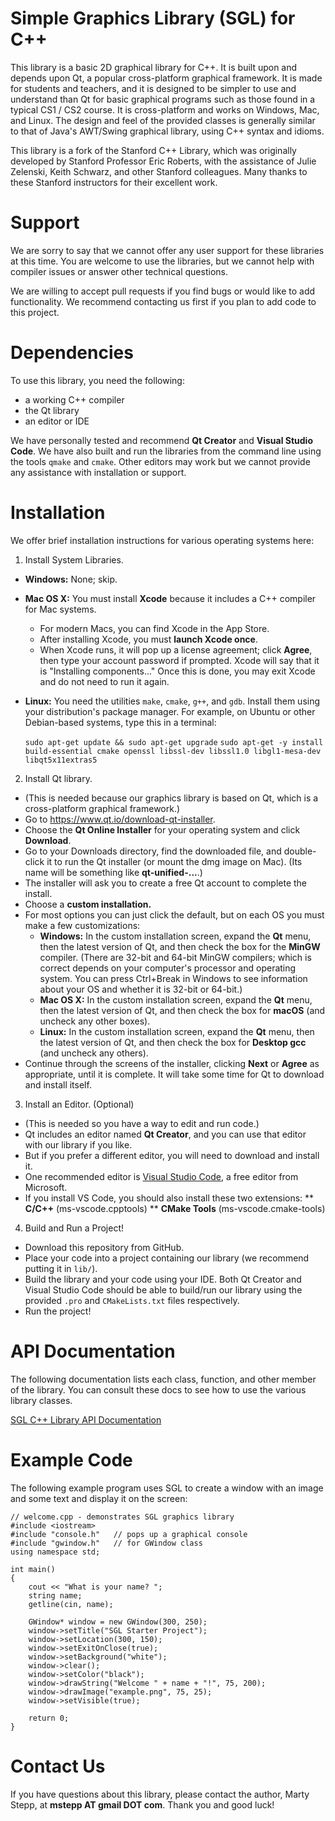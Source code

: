# Simple Graphics Library (SGL) for C++

This library is a basic 2D graphical library for C++.
It is built upon and depends upon Qt, a popular cross-platform graphical framework.
It is made for students and teachers, and it is designed to be simpler to use and understand than Qt for basic graphical programs such as those found in a typical CS1 / CS2 course.
It is cross-platform and works on Windows, Mac, and Linux.
The design and feel of the provided classes is generally similar to that of Java's AWT/Swing graphical library, using C++ syntax and idioms.

This library is a fork of the Stanford C++ Library, which was originally developed by Stanford Professor Eric Roberts, with the assistance of Julie Zelenski, Keith Schwarz, and other Stanford colleagues.  Many thanks to these Stanford instructors for their excellent work.


# Support

We are sorry to say that we cannot offer any user support for these libraries at this time.
You are welcome to use the libraries, but we cannot help with compiler issues or answer other technical questions.

We are willing to accept pull requests if you find bugs or would like to add functionality.
We recommend contacting us first if you plan to add code to this project.


# Dependencies

To use this library, you need the following:

* a working C++ compiler
* the Qt library
* an editor or IDE

We have personally tested and recommend **Qt Creator** and **Visual Studio Code**.
We have also built and run the libraries from the command line using the tools `qmake` and `cmake`.
Other editors may work but we cannot provide any assistance with installation or support.


# Installation

We offer brief installation instructions for various operating systems here:

1. Install System Libraries.
 * **Windows:** None; skip.
 * **Mac OS X:** You must install **Xcode** because it includes a C++ compiler for Mac systems.
   - For modern Macs, you can find Xcode in the App Store.
   - After installing Xcode, you must **launch Xcode once**.
   - When Xcode runs, it will pop up a license agreement; click **Agree**, then type your account password if prompted. Xcode will say that it is "Installing components..."  Once this is done, you may exit Xcode and do not need to run it again.
 * **Linux:** You need the utilities `make`, `cmake`, `g++`, and `gdb`.  Install them using your distribution's package manager. For example, on Ubuntu or other Debian-based systems, type this in a terminal:

    `sudo apt-get update && sudo apt-get upgrade`
    `sudo apt-get -y install build-essential cmake openssl libssl-dev libssl1.0 libgl1-mesa-dev libqt5x11extras5`


2. Install Qt library.
 * (This is needed because our graphics library is based on Qt, which is a cross-platform graphical framework.)
 * Go to https://www.qt.io/download-qt-installer.
 * Choose the **Qt Online Installer** for your operating system and click **Download**.
 * Go to your Downloads directory, find the downloaded file, and double-click it to run the Qt installer (or mount the dmg image on Mac). (Its name will be something like **qt-unified-...**.)
 * The installer will ask you to create a free Qt account to complete the install.
 * Choose a **custom installation.**
 * For most options you can just click the default, but on each OS you must make a few customizations:
   - **Windows:** In the custom installation screen, expand the **Qt** menu, then the latest version of Qt, and then check the box for the **MinGW** compiler. (There are 32-bit and 64-bit MinGW compilers; which is correct depends on your computer's processor and operating system. You can press Ctrl+Break in Windows to see information about your OS and whether it is 32-bit or 64-bit.)
   - **Mac OS X:** In the custom installation screen, expand the **Qt** menu, then the latest version of Qt, and then check the box for **macOS** (and uncheck any other boxes).
   - **Linux:** In the custom installation screen, expand the **Qt** menu, then the latest version of Qt, and then check the box for **Desktop gcc** (and uncheck any others).
 * Continue through the screens of the installer, clicking **Next** or **Agree** as appropriate, until it is complete.
   It will take some time for Qt to download and install itself.

3. Install an Editor. (Optional)
 * (This is needed so you have a way to edit and run code.)
 * Qt includes an editor named **Qt Creator**, and you can use that editor with our library if you like.
 * But if you prefer a different editor, you will need to download and install it.
 * One recommended editor is [Visual Studio Code](https://code.visualstudio.com/), a free editor from Microsoft.
 * If you install VS Code, you should also install these two extensions:
   ** **C/C++** (ms-vscode.cpptools)
   ** **CMake Tools** (ms-vscode.cmake-tools)

4. Build and Run a Project!
 * Download this repository from GitHub.
 * Place your code into a project containing our library (we recommend putting it in `lib/`).
 * Build the library and your code using your IDE. Both Qt Creator and Visual Studio Code should be able to build/run our library using the provided `.pro` and `CMakeLists.txt` files respectively.
 * Run the project!


# API Documentation

The following documentation lists each class, function, and other member of the library.
You can consult these docs to see how to use the various library classes.

[SGL C++ Library API Documentation](doc/html/annotated.html)


# Example Code

The following example program uses SGL to create a window with an image and some text and display it on the screen:

```
// welcome.cpp - demonstrates SGL graphics library
#include <iostream>
#include "console.h"   // pops up a graphical console
#include "gwindow.h"   // for GWindow class
using namespace std;

int main()
{
    cout << "What is your name? ";
    string name;
    getline(cin, name);

    GWindow* window = new GWindow(300, 250);
    window->setTitle("SGL Starter Project");
    window->setLocation(300, 150);
    window->setExitOnClose(true);
    window->setBackground("white");
    window->clear();
    window->setColor("black");
    window->drawString("Welcome " + name + "!", 75, 200);
    window->drawImage("example.png", 75, 25);
    window->setVisible(true);

    return 0;
}
```


# Contact Us

If you have questions about this library, please contact the author, Marty Stepp, at **mstepp AT gmail DOT com**.
Thank you and good luck!
